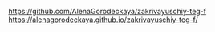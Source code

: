 https://github.com/AlenaGorodeckaya/zakrivayuschiy-teg-f
https://alenagorodeckaya.github.io/zakrivayuschiy-teg-f/
